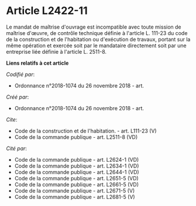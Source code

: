 # Article L2422-11

Le mandat de maîtrise d'ouvrage est incompatible avec toute mission de maîtrise d'œuvre, de contrôle technique définie à
l'article L. 111-23 du code de la construction et de l'habitation ou d'exécution de travaux, portant sur la même opération et
exercée soit par le mandataire directement soit par une entreprise liée définie à l'article L. 2511-8.

**Liens relatifs à cet article**

_Codifié par_:

  - Ordonnance n°2018-1074 du 26 novembre 2018 - art.

_Créé par_:

  - Ordonnance n°2018-1074 du 26 novembre 2018 - art.

_Cite_:

  - Code de la construction et de l'habitation. - art. L111-23 (V)
  - Code de la commande publique - art. L2511-8 (VD)

_Cité par_:

  - Code de la commande publique - art. L2624-1 (VD)
  - Code de la commande publique - art. L2634-1 (VD)
  - Code de la commande publique - art. L2644-1 (VD)
  - Code de la commande publique - art. L2651-5 (VD)
  - Code de la commande publique - art. L2661-5 (VD)
  - Code de la commande publique - art. L2671-5 (V)
  - Code de la commande publique - art. L2681-5 (V)

